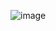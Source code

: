 ![image](https://github.com/V20000000000000/Computer_organization/assets/156409592/e230f1fc-5459-4922-a9d7-9c3857475d16)
